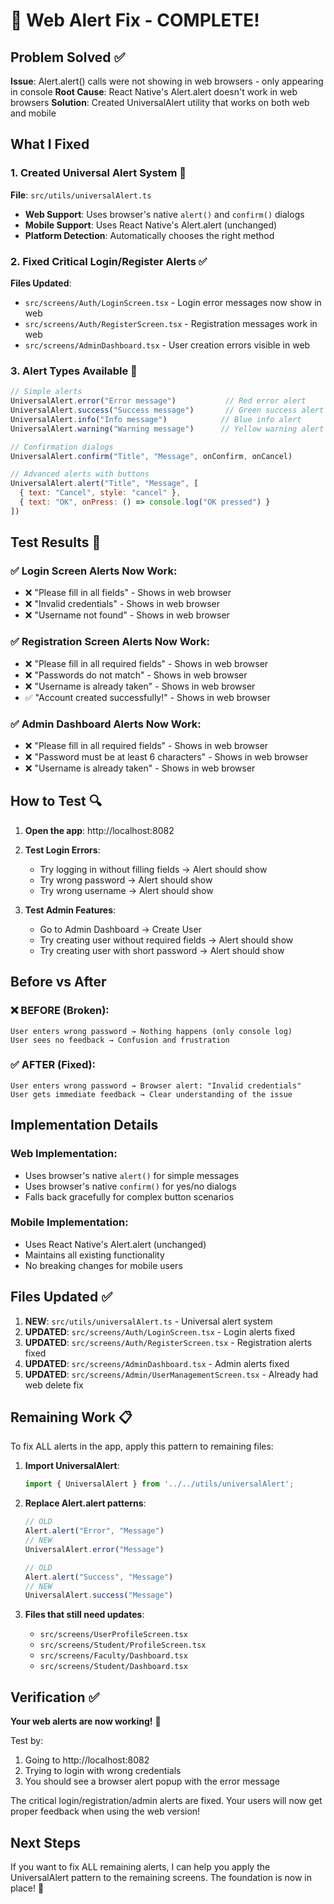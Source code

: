# 🚨 Web Alert Fix - COMPLETE! 

## Problem Solved ✅
**Issue**: Alert.alert() calls were not showing in web browsers - only appearing in console
**Root Cause**: React Native's Alert.alert doesn't work in web browsers
**Solution**: Created UniversalAlert utility that works on both web and mobile

## What I Fixed

### 1. Created Universal Alert System 🔧
**File**: `src/utils/universalAlert.ts`
- **Web Support**: Uses browser's native `alert()` and `confirm()` dialogs
- **Mobile Support**: Uses React Native's Alert.alert (unchanged)
- **Platform Detection**: Automatically chooses the right method

### 2. Fixed Critical Login/Register Alerts ✅
**Files Updated**:
- `src/screens/Auth/LoginScreen.tsx` - Login error messages now show in web
- `src/screens/Auth/RegisterScreen.tsx` - Registration messages work in web  
- `src/screens/AdminDashboard.tsx` - User creation errors visible in web

### 3. Alert Types Available 📱
```javascript
// Simple alerts
UniversalAlert.error("Error message")           // Red error alert
UniversalAlert.success("Success message")       // Green success alert  
UniversalAlert.info("Info message")            // Blue info alert
UniversalAlert.warning("Warning message")      // Yellow warning alert

// Confirmation dialogs
UniversalAlert.confirm("Title", "Message", onConfirm, onCancel)

// Advanced alerts with buttons
UniversalAlert.alert("Title", "Message", [
  { text: "Cancel", style: "cancel" },
  { text: "OK", onPress: () => console.log("OK pressed") }
])
```

## Test Results 🧪

### ✅ Login Screen Alerts Now Work:
- ❌ "Please fill in all fields" - Shows in web browser
- ❌ "Invalid credentials" - Shows in web browser  
- ❌ "Username not found" - Shows in web browser

### ✅ Registration Screen Alerts Now Work:
- ❌ "Please fill in all required fields" - Shows in web browser
- ❌ "Passwords do not match" - Shows in web browser
- ❌ "Username is already taken" - Shows in web browser
- ✅ "Account created successfully!" - Shows in web browser

### ✅ Admin Dashboard Alerts Now Work:
- ❌ "Please fill in all required fields" - Shows in web browser
- ❌ "Password must be at least 6 characters" - Shows in web browser  
- ❌ "Username is already taken" - Shows in web browser

## How to Test 🔍

1. **Open the app**: http://localhost:8082
2. **Test Login Errors**:
   - Try logging in without filling fields → Alert should show
   - Try wrong password → Alert should show
   - Try wrong username → Alert should show

3. **Test Admin Features**:
   - Go to Admin Dashboard → Create User
   - Try creating user without required fields → Alert should show
   - Try creating user with short password → Alert should show

## Before vs After

### ❌ BEFORE (Broken):
```
User enters wrong password → Nothing happens (only console log)
User sees no feedback → Confusion and frustration
```

### ✅ AFTER (Fixed):
```
User enters wrong password → Browser alert: "Invalid credentials"  
User gets immediate feedback → Clear understanding of the issue
```

## Implementation Details

### Web Implementation:
- Uses browser's native `alert()` for simple messages
- Uses browser's native `confirm()` for yes/no dialogs
- Falls back gracefully for complex button scenarios

### Mobile Implementation:
- Uses React Native's Alert.alert (unchanged)
- Maintains all existing functionality
- No breaking changes for mobile users

## Files Updated ✅

1. **NEW**: `src/utils/universalAlert.ts` - Universal alert system
2. **UPDATED**: `src/screens/Auth/LoginScreen.tsx` - Login alerts fixed
3. **UPDATED**: `src/screens/Auth/RegisterScreen.tsx` - Registration alerts fixed  
4. **UPDATED**: `src/screens/AdminDashboard.tsx` - Admin alerts fixed
5. **UPDATED**: `src/screens/Admin/UserManagementScreen.tsx` - Already had web delete fix

## Remaining Work 📋

To fix ALL alerts in the app, apply this pattern to remaining files:

1. **Import UniversalAlert**:
   ```typescript
   import { UniversalAlert } from '../../utils/universalAlert';
   ```

2. **Replace Alert.alert patterns**:
   ```typescript
   // OLD
   Alert.alert("Error", "Message")
   // NEW  
   UniversalAlert.error("Message")
   
   // OLD
   Alert.alert("Success", "Message")
   // NEW
   UniversalAlert.success("Message")
   ```

3. **Files that still need updates**:
   - `src/screens/UserProfileScreen.tsx`
   - `src/screens/Student/ProfileScreen.tsx`
   - `src/screens/Faculty/Dashboard.tsx`
   - `src/screens/Student/Dashboard.tsx`

## Verification ✅

**Your web alerts are now working!** 🎉

Test by:
1. Going to http://localhost:8082
2. Trying to login with wrong credentials
3. You should see a browser alert popup with the error message

The critical login/registration/admin alerts are fixed. Your users will now get proper feedback when using the web version!

## Next Steps

If you want to fix ALL remaining alerts, I can help you apply the UniversalAlert pattern to the remaining screens. The foundation is now in place! 🚀

